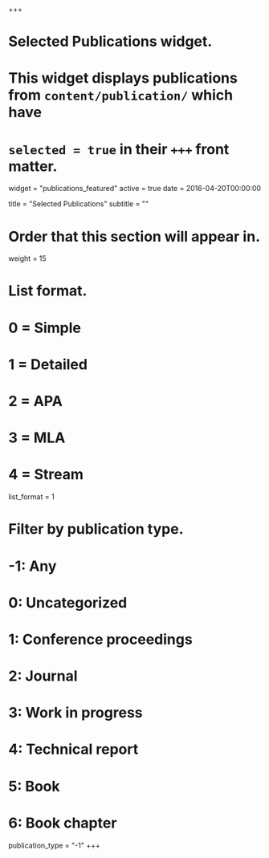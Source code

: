 +++
# Selected Publications widget.
# This widget displays publications from `content/publication/` which have
# `selected = true` in their `+++` front matter.
widget = "publications_featured"
active = true
date = 2016-04-20T00:00:00

title = "Selected Publications"
subtitle = ""

# Order that this section will appear in.
weight = 15

# List format.
#   0 = Simple
#   1 = Detailed
#   2 = APA
#   3 = MLA
#   4 = Stream
list_format = 1

# Filter by publication type.
# -1: Any
#  0: Uncategorized
#  1: Conference proceedings
#  2: Journal
#  3: Work in progress
#  4: Technical report
#  5: Book
#  6: Book chapter
publication_type = "-1"
+++
